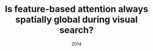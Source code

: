 ---
title: "Is feature-based attention always spatially global during visual search?"
collection: publications
permalink: /publication/2009-10-01-paper-title-number-1
excerpt: ''
date: 2014
venue: 'Journal of Neuroscience'
paperurl: 'http://joshuajfoster.github.io/files/papers/Foster & Adam_2014_JNeurosci.pdf'
citation: 'Your Name, You. (2009). &quot;Paper Title Number 1.&quot; <i>Journal 1</i>. 1(1).'
---